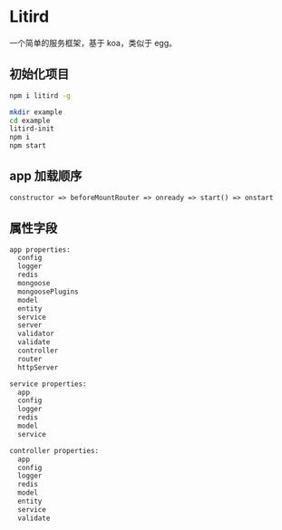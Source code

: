# Litird

一个简单的服务框架，基于 koa，类似于 egg。

## 初始化项目

```bash
npm i litird -g

mkdir example
cd example
litird-init
npm i
npm start
```

## app 加载顺序

```txt
constructor => beforeMountRouter => onready => start() => onstart
```

## 属性字段

```txt
app properties:
  config
  logger
  redis
  mongoose
  mongoosePlugins
  model
  entity
  service
  server
  validator
  validate
  controller
  router
  httpServer

service properties:
  app
  config
  logger
  redis
  model
  service

controller properties:
  app
  config
  logger
  redis
  model
  entity
  service
  validate
```
